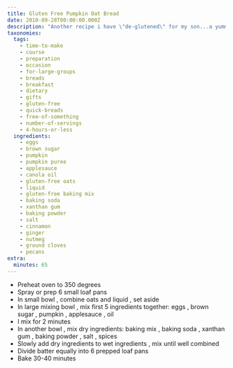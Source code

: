 ```yaml
---
title: Gluten Free Pumpkin Oat Bread
date: 2010-09-28T00:00:00.000Z
description: "Another recipe i have \"de-glutened\" for my son...a yummy way for us to celebrate autumn.  i found that this particular bread batter bakes better in the small (disposable) foil loaf pans rather than regular sized loaf pans.  the perfect gift for neighbors, teachers, friends.\r\ni live in the mile high city, so those not at altitude might need to tweak the leavening (baking soda, baking powder, salt) a bit."
taxonomies:
  tags:
    - time-to-make
    - course
    - preparation
    - occasion
    - for-large-groups
    - breads
    - breakfast
    - dietary
    - gifts
    - gluten-free
    - quick-breads
    - free-of-something
    - number-of-servings
    - 4-hours-or-less
  ingredients:
    - eggs
    - brown sugar
    - pumpkin
    - pumpkin puree
    - applesauce
    - canola oil
    - gluten-free oats
    - liquid
    - gluten-free baking mix
    - baking soda
    - xanthan gum
    - baking powder
    - salt
    - cinnamon
    - ginger
    - nutmeg
    - ground cloves
    - pecans
extra:
  minutes: 65
---
```

 - Preheat oven to 350 degrees
 - Spray or prep 6 small loaf pans
 - In small bowl , combine oats and liquid , set aside
 - In large mixing bowl , mix first 5 ingredients together: eggs , brown sugar , pumpkin , applesauce , oil
 - I mix for 2 minutes
 - In another bowl , mix dry ingredients: baking mix , baking soda , xanthan gum , baking powder , salt , spices
 - Slowly add dry ingredients to wet ingredients , mix until well combined
 - Divide batter equally into 6 prepped loaf pans
 - Bake 30-40 minutes
